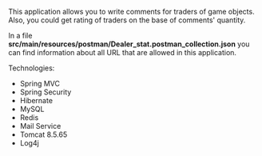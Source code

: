 This application allows you to write comments for traders of game objects. Also, you could get rating of traders on the base of comments' quantity.

In a file **src/main/resources/postman/Dealer_stat.postman_collection.json** you can find information about all URL that are allowed in this application.



Technologies:
  * Spring MVC
  * Spring Security
  * Hibernate 
  * MySQL
  * Redis 
  * Mail Service
  * Tomcat 8.5.65
  * Log4j
